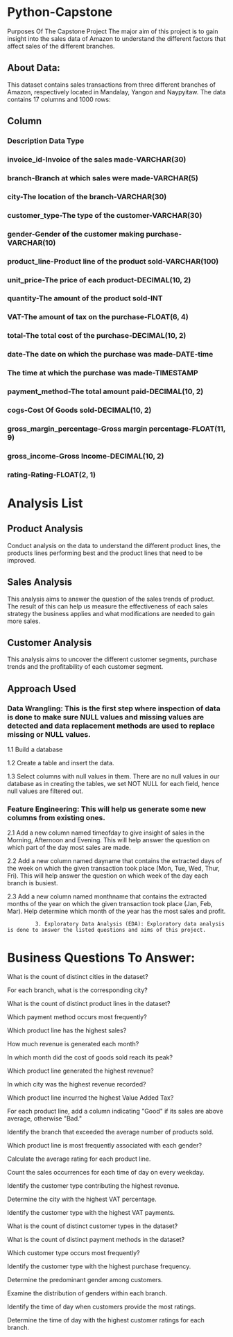 # Python-Capstone

Purposes Of The Capstone Project
The major aim of this project is to gain insight into the sales data of Amazon to understand the different factors that affect sales of the different branches.

## About Data:

This dataset contains sales transactions from three different branches of Amazon, respectively located in Mandalay, Yangon and Naypyitaw. The data contains 17 columns and 1000 rows:

## Column

### Description  Data Type

### invoice_id-Invoice of the sales made-VARCHAR(30)

### branch-Branch at which sales were made-VARCHAR(5)

### city-The location of the branch-VARCHAR(30)

### customer_type-The type of the customer-VARCHAR(30)

### gender-Gender of the customer making purchase-VARCHAR(10)

### product_line-Product line of the product sold-VARCHAR(100)

### unit_price-The price of each product-DECIMAL(10, 2)

### quantity-The amount of the product sold-INT

### VAT-The amount of tax on the purchase-FLOAT(6, 4)

### total-The total cost of the purchase-DECIMAL(10, 2)

### date-The date on which the purchase was made-DATE-time

### The time at which the purchase was made-TIMESTAMP

### payment_method-The total amount paid-DECIMAL(10, 2)

### cogs-Cost Of Goods sold-DECIMAL(10, 2)

### gross_margin_percentage-Gross margin percentage-FLOAT(11, 9)

### gross_income-Gross Income-DECIMAL(10, 2)

### rating-Rating-FLOAT(2, 1)


# Analysis List
## Product Analysis

Conduct analysis on the data to understand the different product lines, the products lines performing best and the product lines that need to be improved.

## Sales Analysis

This analysis aims to answer the question of the sales trends of product. The result of this can help us measure the effectiveness of each sales strategy the business applies and what modifications are needed to gain more sales.

## Customer Analysis

This analysis aims to uncover the different customer segments, purchase trends and the profitability of each customer segment.


## Approach Used

### Data Wrangling: This is the first step where inspection of data is done to make sure NULL values and missing values are detected and data replacement methods are used to replace missing or NULL values.


1.1          Build a database

1.2          Create a table and insert the data.

1.3          Select columns with null values in them. There are no null values in our database as in creating the tables, we set NOT  NULL for each field, hence null values are filtered out.


### Feature Engineering: This will help us generate some new columns from existing ones.


2.1           Add a new column named timeofday to give insight of sales in the Morning, Afternoon and Evening. This will help answer the question on which part of the day most sales are made.

2.2          Add a new column named dayname that contains the extracted days of the week on which the given transaction took place (Mon, Tue, Wed, Thur, Fri). This will help answer the question on which week of the day each branch is busiest.

2.3        Add a new column named monthname that contains the extracted months of the year on which the given transaction took place (Jan, Feb, Mar). Help determine which month of the year has the most sales and profit.


             3. Exploratory Data Analysis (EDA): Exploratory data analysis is done to answer the listed questions and aims of this project.

# Business Questions To Answer:
What is the count of distinct cities in the dataset?

For each branch, what is the corresponding city?

What is the count of distinct product lines in the dataset?

Which payment method occurs most frequently?

Which product line has the highest sales?

How much revenue is generated each month?

In which month did the cost of goods sold reach its peak?

Which product line generated the highest revenue?

In which city was the highest revenue recorded?

Which product line incurred the highest Value Added Tax?

For each product line, add a column indicating "Good" if its sales are above average, otherwise "Bad."

Identify the branch that exceeded the average number of products sold.

Which product line is most frequently associated with each gender?

Calculate the average rating for each product line.

Count the sales occurrences for each time of day on every weekday.

Identify the customer type contributing the highest revenue.

Determine the city with the highest VAT percentage.

Identify the customer type with the highest VAT payments.

What is the count of distinct customer types in the dataset?

What is the count of distinct payment methods in the dataset?

Which customer type occurs most frequently?

Identify the customer type with the highest purchase frequency.

Determine the predominant gender among customers.

Examine the distribution of genders within each branch.

Identify the time of day when customers provide the most ratings.

Determine the time of day with the highest customer ratings for each branch.
